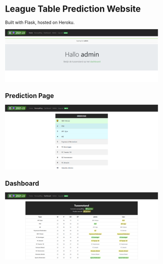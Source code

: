 # League Table Prediction Website
Built with Flask, hosted on Heroku.

![](.github/home.png)

## Prediction Page 
![](.github/prediction.png)

## Dashboard
![](.github/dashboard.png)